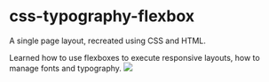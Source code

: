 # css-typography-flexbox
A single page layout, recreated using CSS and HTML. 

Learned how to use flexboxes to execute responsive layouts, how to manage fonts and typography.
<img src="https://cdn.discordapp.com/attachments/882918544503873588/1083865204288389201/image_2023-01-16_18-31-10.png"/>
